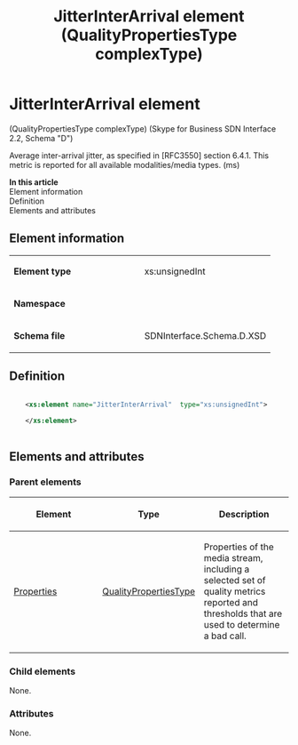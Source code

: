 ﻿---
title: JitterInterArrival element (QualityPropertiesType complexType) 
TOCTitle: JitterInterArrival element
ms:assetid: 31844ffc-0d7f-0012-5a0b-c98594657e0c
ms:mtpsurl: https://msdn.microsoft.com/library/Mt170906(v=office.16)
ms:contentKeyID: 65855480
ms.date: 08/24/2015
mtps_version: v=office.16
dev_langs:
- xml
---

# JitterInterArrival element 

(QualityPropertiesType complexType) (Skype for Business SDN Interface 2.2, Schema "D")

Average inter-arrival jitter, as specified in \[RFC3550\] section 6.4.1. This metric is reported for all available modalities/media types. (ms)


**In this article**  
Element information  
Definition  
Elements and attributes  

## Element information

<table>
<colgroup>
<col style="width: 50%" />
<col style="width: 50%" />
</colgroup>
<tbody>
<tr class="odd">
<td><p><strong>Element type</strong></p></td>
<td><p>xs:unsignedInt</p></td>
</tr>
<tr class="even">
<td><p><strong>Namespace</strong></p></td>
<td><p></p></td>
</tr>
<tr class="odd">
<td><p><strong>Schema file</strong></p></td>
<td><p>SDNInterface.Schema.D.XSD</p></td>
</tr>
</tbody>
</table>


## Definition

```xml

    <xs:element name="JitterInterArrival"  type="xs:unsignedInt">
    
    </xs:element>
  
```

## Elements and attributes

### Parent elements

<table>
<colgroup>
<col style="width: 33%" />
<col style="width: 33%" />
<col style="width: 33%" />
</colgroup>
<thead>
<tr class="header">
<th><p>Element</p></th>
<th><p>Type</p></th>
<th><p>Description</p></th>
</tr>
</thead>
<tbody>
<tr class="odd">
<td><p><a href="properties-element-qualitytype-complextype-skype-for-business-sdn-interface-2-2-schema-d.md">Properties</a></p></td>
<td><p><a href="qualitypropertiestype-complextype-skype-for-business-sdn-interface-2-2-schema-d.md">QualityPropertiesType</a></p></td>
<td><p>Properties of the media stream, including a selected set of quality metrics reported and thresholds that are used to determine a bad call.</p></td>
</tr>
</tbody>
</table>


### Child elements

None.

### Attributes

None.

